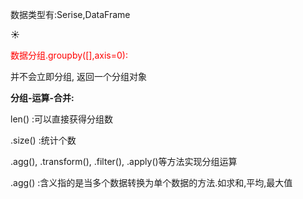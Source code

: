 数据类型有:Serise,DataFrame



:sunny:

<font color=red>数据分组.groupby([],axis=0): </font>

并不会立即分组, 返回一个分组对象

**分组-运算-合并:**

len() :可以直接获得分组数

.size() :统计个数

.agg(), .transform(), .filter(), .apply()等方法实现分组运算

.agg() :含义指的是当多个数据转换为单个数据的方法.如求和,平均,最大值

